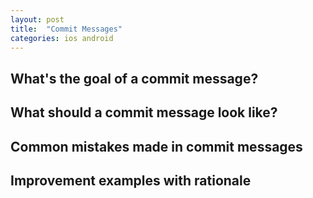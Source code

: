 ```yaml
---
layout: post
title:  "Commit Messages"
categories: ios android
---
```


## What's the goal of a commit message?

## What should a commit message look like?

## Common mistakes made in commit messages

## Improvement examples with rationale
